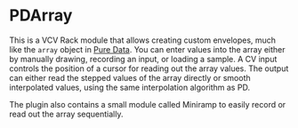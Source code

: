 # PDArray

This is a VCV Rack module that allows creating custom envelopes, much like the
`array` object in [Pure Data](https://puredata.info/). You can enter values into
the array either by manually drawing, recording an input, or loading a sample. A
CV input controls the position of a cursor for reading out the array values. The
output can either read the stepped values of the array directly or smooth
interpolated values, using the same interpolation algorithm as PD.

The plugin also contains a small module called Miniramp to easily record or
read out the array sequentially.

